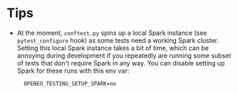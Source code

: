 


# Tips

- At the moment, `conftest.py` spins up a local Spark instance (see `pytest_configure` hook)
  as some tests need a working Spark cluster.
  Setting this local Spark instance takes a bit of time,
  which can be annoying during development
  if you repeatedly are running some subset of tests that don't require Spark in any way.
  You can disable setting up Spark for these runs with this env var:

        OPENEO_TESTING_SETUP_SPARK=no
